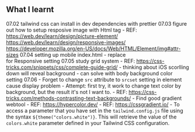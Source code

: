 ## What I learnt

07.02 tailwind css can install in dev dependencies with prettier
07.03 figure out how to setup resposive image with Html tag
    - REF: https://web.dev/learn/design/picture-element/
           https://web.dev/learn/design/responsive-images/
           https://developer.mozilla.org/en-US/docs/Web/HTML/Element/img#attr-sizes
07.04 setting up mobile index.html
    - <span styles="display: inline-block"></span> replace <br /> for Responsive setting
07.05 study grid system
    - REF: https://css-tricks.com/snippets/css/complete-guide-grid/
    - thinking about iOS scorlling down will reveal background
    - can solve with body background color setting
07.06
    - Forget to change `src` attribute to `srcset` setting  in <picture> element cause display problem
    - Attempt: first try, it work to change text color by background, but the result it's not I want to.
        - REF: https://css-tricks.com/methods-contrasting-text-backgrounds/
    - Find good gradient webtool
        - REF: https://hypercolor.dev/
        - REF: https://cssgradient.io/
    - To access a parameter that you have set in the `tailwind.config.js` file using the syntax `${theme("colors.white")}`. This will retrieve the value of the `colors.white` parameter defined in your Tailwind CSS configuration.